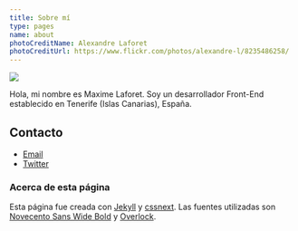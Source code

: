 ```yaml
---
title: Sobre mí
type: pages
name: about
photoCreditName: Alexandre Laforet
photoCreditUrl: https://www.flickr.com/photos/alexandre-l/8235486258/
---
```


<img class="about-me-avatar" src="http://www.gravatar.com/avatar/1a1f15fe300ad6a9a16e5f6b034ebace?s=150">

Hola, mi nombre es Maxime Laforet. Soy un desarrollador Front-End establecido en Tenerife (Islas Canarias), España.

## Contacto

- [Email](mailto:me@macx.im)
- [Twitter](http://twitter.com/?status=¡Hola!,%20@macxim%20)

### Acerca de esta página

Esta página fue creada con [Jekyll](https://github.com/mojombo/jekyll) y [cssnext](http://cssnext.github.io/). Las fuentes utilizadas son [Novecento Sans Wide Bold](https://www.myfonts.com/fonts/synthview/novecento/wide-bold/) y [Overlock](http://www.fontsquirrel.com/fonts/overlock).
